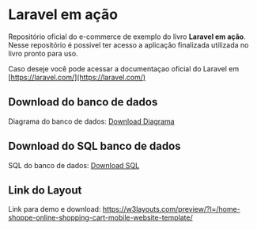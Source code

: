 # Laravel em ação

Repositório oficial do e-commerce de exemplo do livro **Laravel em ação**. Nesse repositório é possivel ter acesso a aplicação finalizada utilizada no livro pronto para uso.

Caso deseje você pode acessar a documentaçao oficial do Laravel em [https://laravel.com/](https://laravel.com/)

## Download do banco de dados

Diagrama do banco de dados:
[Download Diagrama](https://github.com/casadophp/laravelemacao/raw/master/database/forwardengineering/EER.mwb)

## Download do SQL banco de dados

SQL do banco de dados:
[Download SQL](https://github.com/casadophp/laravelemacao/blob/master/database/forwardengineering/forwardengineering.sql)

## Link do Layout

Link para demo e download:
https://w3layouts.com/preview/?l=/home-shoppe-online-shopping-cart-mobile-website-template/
